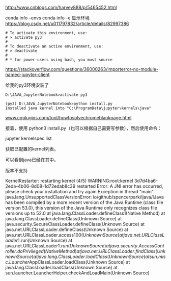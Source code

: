 http://www.cnblogs.com/harvey888/p/5465452.html


conda info –envs
conda info -e
显示环境
https://blog.csdn.net/u011797832/article/details/82997386

```
# To activate this environment, use:
# > activate py3
#
# To deactivate an active environment, use:
# > deactivate
#
# * for power-users using bash, you must source

```



https://stackoverflow.com/questions/36000263/importerror-no-module-named-jupyter-client

给我的py3环境安装了


```
D:\JAVA_JupyterNotebook>activate py3

(py3) D:\JAVA_JupyterNotebook>python install.py
Installed java kernel into "C:\ProgramData\jupyter\kernels\java"

```

www.cnplugins.com/tool/howtosolvechromeblankpage.html

接着，使用 python3 install.py（也可以根据自己需要写参数），然后使用命令：

jupyter kernelspec list

获取已配置的kernel列表。

可以看到java已经在其中。


版本不支持

KernelRestarter: restarting kernel (4/5)
WARNING:root:kernel 3d7d4ba6-2eda-4b06-8d08-1d72edab8c39 restarted
Error: A JNI error has occurred, please check your installation and try again
Exception in thread "main" java.lang.UnsupportedClassVersionError: io/github/spencerpark/ijava/IJava has been compiled by a more recent version of the Java Runtime (class file version 53.0), this version of the Java Runtime only recognizes class file versions up to 52.0
        at java.lang.ClassLoader.defineClass1(Native Method)
        at java.lang.ClassLoader.defineClass(Unknown Source)
        at java.security.SecureClassLoader.defineClass(Unknown Source)
        at java.net.URLClassLoader.defineClass(Unknown Source)
        at java.net.URLClassLoader.access$100(Unknown Source)
        at java.net.URLClassLoader$1.run(Unknown Source)
        at java.net.URLClassLoader$1.run(Unknown Source)
        at java.security.AccessController.doPrivileged(Native Method)
        at java.net.URLClassLoader.findClass(Unknown Source)
        at java.lang.ClassLoader.loadClass(Unknown Source)
        at sun.misc.Launcher$AppClassLoader.loadClass(Unknown Source)
        at java.lang.ClassLoader.loadClass(Unknown Source)
        at sun.launcher.LauncherHelper.checkAndLoadMain(Unknown Source)





















